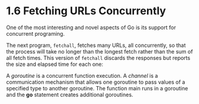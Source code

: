 # 1.6 Fetching URLs Concurrently

One of the most interesting and novel aspects of Go is its support for
concurrent programing.

The next program, `fetchall`, fetches many URLs, all concurrently,
so that the process will take no longer than the longest fetch rather
than the sum of all fetch times. This version of `fetchall` discards
the responses but reports the size and elapsed time for each one:

A *goroutine* is a concurrent function execution. A *channel*
is a communication mechanism that allows one goroutine to
pass values of a specified type to another goroutine.
The function main runs in a goroutine and the **go**
statement creates additional goroutines.

